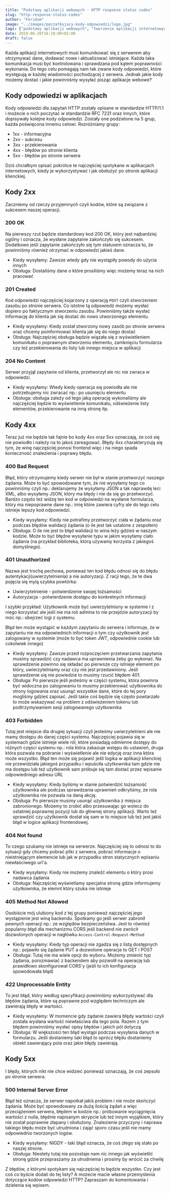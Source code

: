 ```yaml
---
title: "Podstawy aplikacji webowych - HTTP response status codes"
slug: "http-response-status-codes"
author: "Feridum"
image: "../images/poczatkujacy-kody-odpowiedzi/logo.jpg"
tags: ["podstawy aplikacji webowych", "tworzenie aplikacji internetowych", "HTTP response status codes", "backend", "frontend"]
date: 2019-06-26T16:10:00+02:00
draft: false
---
```


Każda aplikacji internetowych musi komunikować się z serwerem aby otrzymywać dane, dodawać nowe i aktualizować istniejące. Każda taka komunikacja musi być kontrolowana i sprawdzana pod kątem poprawności wykonania. Do tego celu pomagają nam tak zwane kody odpowiedzi, które występują w każdej wiadomości pochodzącej z serwera. Jednak jakie kody możemy dostać i jakie powinniśmy wysyłać pisząc aplikacje webowe?

<!--more-->

## Kody odpowiedzi w aplikacjach 

Kody odpowiedzi dla zapytań HTTP zostały opisane w standardzie HTTP/1.1 i możecie o nich poczytać w standardzie RFC 7231 oraz innych, które dopisywały kolejne kody odpowiedzi. Zostały one podzielone na 5 grup, każda poświęcona innemu celowi. Rozróżniamy grupy: 

- 1xx - informacyjna
- 2xx - sukcesu
- 3xx - przekierowania
- 4xx - błędów po stronie klienta 
- 5xx - błędów po stronie serwera

Dziś chciałbym opisać pokrótce te najczęściej spotykane w aplikacjach internetowych, kiedy je wykorzystywać i jak obsłużyć po stronie aplikacji klienckiej.

## Kody 2xx
Zaczniemy od rzeczy przyjemnych czyli kodów, które są związane z sukcesem naszej operacji.

### 200 OK

Na pierwszy rzut będzie standardowy kod 200 OK, który jest najbardziej ogólny i oznacza, że wysłane zapytanie zakończyło się sukcesem. Dodatkowo jeśli zapytanie zakończyło się tym statusem oznacza to, że powinniśmy również otrzymać w odpowiedzi jakieś dane.

- Kiedy wysyłamy: Zawsze wtedy gdy nie wystąpiły powody do użycia innych
- Obsługa: Dostaliśmy dane o które prosiliśmy więc możemy teraz na nich pracować

### 201 Created

Kod odpowiedzi najczęściej kojarzony z operacją `POST` czyli stworzeniem zasobu po stronie serwera. Co istotne tą odpowiedź możemy wysłać dopiero po faktycznym stworzeniu zasobu. Powinniśmy także wysłać informację do klienta jak się dostać do nowo utworzonego elementu. 

- Kiedy wysyłamy: Kiedy został stworzony nowy zasób po stronie serwera oraz chcemy poinformować klienta jak się do niego dostać
- Obsługa: Najczęściej obsługa będzie wiązała się z wyświetleniem komunikatu o poprawnym stworzeniu elementu, zamknięciu formularza czy też przekierowania do listy lub innego miejsca w aplikacji

### 204 No Content

Serwer przyjął zapytanie od klienta, przetworzył ale nic nie zwraca w odpowiedzi.

- Kiedy wysyłamy: Wtedy kiedy operacja się powiodła ale nie potrzebujemy nic zwracać np.: po usunięciu elementu
- Obsługa: obsługa  zależy od tego jaką operację wykonaliśmy ale najczęściej będzie to wyświetlenie komunikatu, odświeżenie listy elementów, przekierowanie na inną stronę itp.

## Kody 4xx

Teraz już nie będzie tak fajnie bo kody 4xx oraz 5xx oznaczają, że coś się nie powiodło i należy na to jakoś zareagować. Błędy 4xx charakteryzują się tym, że winę najczęściej ponosi frontend więc i na niego spada konieczność znalezienia i poprawy błędu. 

### 400 Bad Request

Błąd, który otrzymujemy kiedy serwer nie był w stanie przetworzyć naszego żądania. Może to być spowodowane tym, że nie wysyłamy tego co powinniśmy czyli np.: deklarujemy że wysyłamy JSON a tak naprawdę leci XML, albo wysyłamy JSON, który ma błędy i nie da się go przetworzyć. Bardzo często też widzę ten kod w odpowiedzi na wysłanie formularza, który ma niepoprawne dane np.: imię które zawiera cyfry ale do tego celu istnieje lepszy kod odpowiedzi.

- Kiedy wysyłamy: Kiedy nie potrafimy przetworzyć ciała w żądaniu oraz podczas błędów walidacji żądania (o ile jest tak ustalone z zespołem)
- Obsługa: O ile nie jest to błąd walidacji to wina leży gdzieś w naszym kodzie. Może to być błędne wysyłanie typu w jakim wysyłamy ciało żądania (na przykład biblioteka, którą używamy korzysta z jakiegoś domyślnego).

### 401 Unauthorized

Nazwa jest trochę pechowa, ponieważ ten kod błędu odnosi się do błędu autentykacji(uwierzytelnienia) a nie autoryzacji.  Z racji tego, że te dwa pojęcia się mylą szybka powtórka: 

- Uwierzytelnienie - potwierdzenie swojej tożsamości
- Autoryzacja - potwierdzenie dostępu do konkretnych informacji

I szybki przykład: Użytkownik może być uwierzytelniony w systemie i z niego korzystać ale jeśli nie ma roli admina to nie przejdzie autoryzacji by móc np.: obejrzeć logi z systemu. 

Błąd ten może wystąpić w każdym zapytaniu do serwera i informuje, że w zapytaniu nie ma odpowiednich informacji o tym czy użytkownik jest zalogowany w systemie (może to być token JWT, odpowiednie cookie lub cokolwiek innego)

- Kiedy wysyłamy: Zawsze przed rozpoczęciem przetwarzania zapytania musimy sprawdzić czy nadawca ma uprawnienia żeby go wykonać. Na sprawdzenie powinno się składać po pierwsze czy istnieje element po który, uwierzytelniamy oraz czy nie jest przedawniony. Jeśli sprawdzenie się nie powiedzie to musimy rzucić błędem 401.
- Obsługa: Po pierwsze jeśli jesteśmy w części systemu, która powinna być widoczna po zalogowaniu to musimy przekierować użytkownika do strony logowania oraz usunąć wszystkie dane, które do tej pory mogliśmy gdzieś zapisać. Jeśli takie coś będzie się często powtarzało to może wskazywać na problem z odświeżeniem tokenu lub podtrzymywaniem sesji zalogowanego użytkownika


### 403 Forbidden

Tutaj jest miejsce dla drugiej sytuacji czyli jesteśmy uwierzytelnieni ale nie mamy dostępu do danej części systemu. Najczęściej pojawia się w systemach gdzie istnieje wiele ról, które posiadają odmienne dostępy do różnych części systemu np.: rola która zakazuje wstępu do ustawień, druga która pozwala na pobranie i wyświetlenie ale nie edycję oraz inna która może wszystko. Błąd ten może się pojawić jeśli logika w aplikacji klienckiej nie przewidziała jakiegoś przypadku i wpuściła użytkownika tam gdzie nie ma dostępu lub też użytkownik sam próbuje się tam dostać przez wpisanie odpowiedniego adresu URL

- Kiedy wysyłamy: Kiedy byliśmy w stanie potwierdzić tożsamość użytkownika ale podczas sprawdzania uprawnień odkryliśmy, że rola użytkownika nie pozwala na daną akcję.
- Obsługa: Po pierwsze musimy usunąć użytkownika z miejsca zabronionego. Możemy to zrobić albo przesuwając go wstecz do ostatniej poprawnej pozycji lub do głównej strony aplikacji. Warto też sprawdzić czy użytkownik dostał się sam w to miejsce lub też jest jakiś błąd w logice aplikacji frontendowej.

### 404 Not found

To czego szukamy nie istnieje na serwerze. Najczęściej się to odnosi to do sytuacji gdy chcemy pobrać pliki z serwera, pobrać informacje o nieistniejącym elemencie lub jak w przypadku stron statycznych wpisaniu niewłaściwego url'a. 

- Kiedy wysyłamy: Kiedy nie możemy znaleźć elementu o który prosi nadawca żądania
- Obsługa: Najczęściej wyświetlamy specjalna stronę gdzie informujemy użytkownika, że elemnt który szuka nie istnieje

### 405 Method Not Allowed

Osobiście mój ulubiony kod z tej grupy ponieważ najczęściej jego wystąpienie jest winą backendu. Spotkamy go jeśli serwer zabronił pewnych operacji np.: ze względów bezpieczeństwa. Jest to również popularny błąd dla mechanizmu CORS jeśli backend nie zwrócił dozwolonych operacji w nagłówku `Access-Control-Request-Method`

- Kiedy wysyłamy: Kiedy typ operacji nie zgadza się z listą dostępnych np.: pojawiło się żądanie PUT a dozwolone operacje to GET i POST
- Obsługa: Tutaj nie ma wiele opcji do wyboru. Możemy zmienić typ żądania, porozmawiać z backendem aby pozwolił na operację lub prawidłowo skonfigurował CORS'y (jeśli to ich konfiguracja spowodowała błąd)

### 422 Unprocessable Entity

To jest błąd, który według specyfikacji powinniśmy wykorzystywać dla błędów żądania, które są poprawne pod względem techniczym ale zawierają błędy w wartości.

- Kiedy wysyłamy: W momencie gdy żądanie zawiera błędy wartości czyli została wysłana wartość niewłaściwa dla tego pola. Razem z tym błędem powinniśmy wysłać opisy błędów i jakich pól dotyczą
- Obsługa: W większości ten błąd wystąpi podczas wysyłania danych w formularzu. Jeśli dostaniemy taki błąd to oprócz błędu dostaniemy obiekt zawierający pola oraz jakie błędy zawierają.

## Kody 5xx

I błędy, których nikt nie chce widzieć ponieważ oznaczają, że coś zepsuło po stronie serwera. 

### 500 Internal Server Error

Błąd też oznacza, że serwer napotkał jakiś problem i nie może skończyć żądania. Może być spowodowany za dużą ilością żądań a więc przeciążeniem serwera, błędem w kodzie np.: próbowanie wyciągnięcia wartości z nulla, błędnie napisanym skrypcie lub też innym wyjątkiem, który nie został poprawnie złapany i obsłużony. Znalezienie przyczyny i naprawa takiego błędu może być utrudniona i zająć sporo czasu jeśli nie mamy odpowiednio tworzonych logów.

- Kiedy wysyłamy: NIGDY - taki błąd oznacza, że coś złego się stało po naszej stronie. 
- Obsługa: Niestety tutaj nie pozostaje nam nic innego jak wyświetlić stronę gdzie przepraszamy za utrudnienia i prosimy by wrócić za chwilę 


Z błędów, z którymi spotykam się najczęściej to będzie wszystko. Czy jest coś co byście dodali do tej listy? A możecie macie własne przemyślenia dotyczące kodów odpowiedzi HTTP? Zapraszam do komentowania i dzielenia się wpisem.

